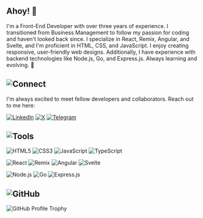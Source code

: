 ## Ahoy! 👋

I'm a Front-End Developer with over three years of experience. I transitioned from Business Management to follow my passion for coding and haven't looked back since. I specialize in React, Remix, Angular, and Svelte, and I'm proficient in HTML, CSS, and JavaScript. I enjoy creating responsive, user-friendly web designs. Additionally, I have experience with backend technologies like Node.js, Go, and Express.js. Always learning and evolving. 🎯

## ![Connect](https://img.icons8.com/material-outlined/30/1793d1/link.png)

I'm always excited to meet fellow developers and collaborators. Reach out to me here:

[![LinkedIn](https://img.shields.io/badge/LinkedIn-0A66C2?style=for-the-badge)](https://www.linkedin.com/in/ratkosimidzija)
[![X](https://img.shields.io/badge/x-000000?style=for-the-badge&logo=x&logoColor=white)](https://x.com/rs_sixra)
[![Telegram](https://img.shields.io/badge/Telegram-2CA5E0?style=for-the-badge&logo=telegram&logoColor=white)](https://t.me/ratko_s)

## ![Tools](https://img.icons8.com/material-outlined/30/1793d1/toolbox.png)

![HTML5](https://img.shields.io/badge/HTML5-E34F26?style=for-the-badge&logo=html5&logoColor=white)
![CSS3](https://img.shields.io/badge/CSS3-1572B6?style=for-the-badge&logo=css3&logoColor=white)
![JavaScript](https://img.shields.io/badge/JavaScript-F7DF1E?style=for-the-badge&logo=javascript&logoColor=black)
![TypeScript](https://img.shields.io/badge/TypeScript-007ACC?style=for-the-badge&logo=typescript&logoColor=white)

![React](https://img.shields.io/badge/React-61DAFB?style=for-the-badge&logo=react&logoColor=black)
![Remix](https://img.shields.io/badge/Remix-000000?style=for-the-badge&logo=remix&logoColor=white)
![Angular](https://img.shields.io/badge/Angular-DD0031?style=for-the-badge&logo=angular&logoColor=white)
![Svelte](https://img.shields.io/badge/Svelte-FF3E00?style=for-the-badge&logo=svelte&logoColor=white)

![Node.js](https://img.shields.io/badge/Node.js-339933?style=for-the-badge&logo=nodedotjs&logoColor=white)
![Go](https://img.shields.io/badge/Go-00ADD8?style=for-the-badge&logo=go&logoColor=white)
![Express.js](https://img.shields.io/badge/Express.js-000000?style=for-the-badge&logo=express&logoColor=white)

## ![GitHub](https://img.icons8.com/material-outlined/30/1793d1/github.png)

![GitHub Profile Trophy](https://github-profile-trophy.vercel.app/?username=sixra&theme=onedark&column=4&margin-w=15&margin-h=15&no-bg=true&no-frame=true&rank=SECRET,SSS,SS,S,AAA,AA,A)
